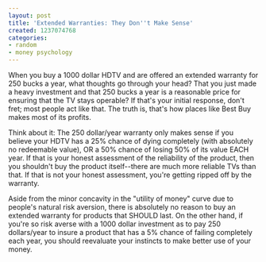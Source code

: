 ```yaml
---
layout: post
title: 'Extended Warranties: They Don''t Make Sense'
created: 1237074768
categories:
- random
- money psychology
---
```

When you buy a 1000 dollar HDTV and are offered an extended warranty for 250 bucks a year, what thoughts go through your head? That you just made a heavy investment and that 250 bucks a year is a reasonable price for ensuring that the TV stays operable? If that's your initial response, don't fret; most people act like that. The truth is, that's how places like Best Buy makes most of its profits.

Think about it: The 250 dollar/year warranty only makes sense if you believe your HDTV has a 25% chance of dying completely (with absolutely no redeemable value), OR a 50% chance of losing 50% of its value EACH year. If that is your honest assessment of the reliability of the product, then you shouldn't buy the product itself--there are much more reliable TVs than that. If that is not your honest assessment, you're getting ripped off by the warranty.

Aside from the minor concavity in the "utility of money" curve due to people's natural risk aversion, there is absolutely no reason to buy an extended warranty for products that SHOULD last. On the other hand, if you're so risk averse with a 1000 dollar investment as to pay 250 dollars/year to insure a product that has a 5% chance of failing completely each year, you should reevaluate your instincts to make better use of your money.
